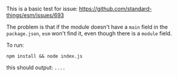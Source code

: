 This is a basic test for issue:
https://github.com/standard-things/esm/issues/693

The problem is that if the module doesn't have a `main` field in the `package.json`, `esm` won't find it, even though there is a `module` field.

To run:

`npm install && node index.js`

this should output: `....`
